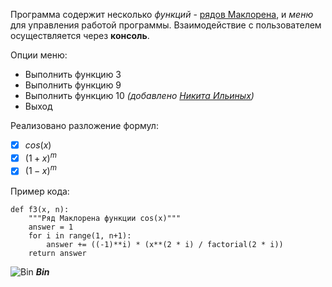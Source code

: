 Программа содержит несколько *функций* - [рядов Маклорена](https://ru.wikipedia.org/wiki/%D0%A0%D1%8F%D0%B4_%D0%A2%D0%B5%D0%B9%D0%BB%D0%BE%D1%80%D0%B0#%D0%A0%D1%8F%D0%B4%D1%8B_%D0%9C%D0%B0%D0%BA%D0%BB%D0%BE%D1%80%D0%B5%D0%BD%D0%B0_%D0%BD%D0%B5%D0%BA%D0%BE%D1%82%D0%BE%D1%80%D1%8B%D1%85_%D1%84%D1%83%D0%BD%D0%BA%D1%86%D0%B8%D0%B9), и *меню* для управления работой программы. Взаимодействие с пользователем осуществляется через **консоль**.

Опции меню:
- Выполнить функцию 3
- Выполнить функцию 9
- Выполнить функцию 10 *(добавлено [Никита Ильиных](https://github.com/NGribojuy))*
- Выход

Реализовано разложение формул:
- [X] $cos(x)$
- [X] $(1+x)^m$
- [X] $(1-x)^m$

Пример кода:
```
def f3(x, n):
    """Ряд Маклорена функции cos(x)"""
    answer = 1
    for i in range(1, n+1):
        answer += ((-1)**i) * (x**(2 * i) / factorial(2 * i))
    return answer
```
![Bin]([https://github.com/user-attachments/assets/676a7e45-1bb5-407c-982e-4721a1ee3394](https://static.kinoafisha.info/k/articles/1200/upload/articles/762839970828.jpg))
***Bin***

